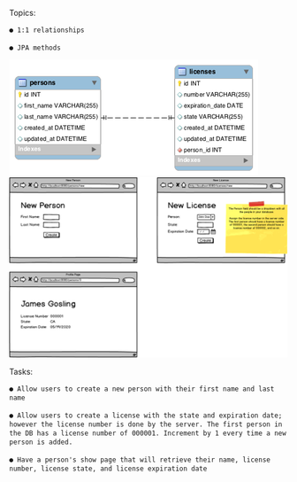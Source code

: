 Topics:

    ● 1:1 relationships

    ● JPA methods

![onetoone](onetoone.png)
![wireframe](license-wf.png)




Tasks:

    ● Allow users to create a new person with their first name and last name

    ● Allow users to create a license with the state and expiration date; however the license number is done by the server. The first person in the DB has a license number of 000001. Increment by 1 every time a new person is added.

    ● Have a person's show page that will retrieve their name, license number, license state, and license expiration date